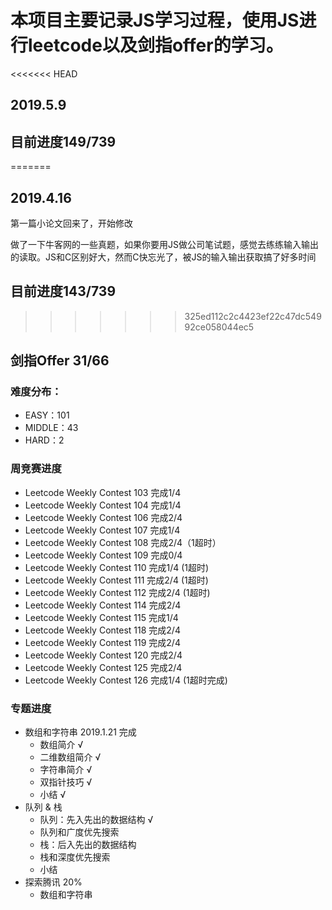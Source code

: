 # 本项目主要记录JS学习过程，使用JS进行leetcode以及剑指offer的学习。

<<<<<<< HEAD
## 2019.5.9

## 目前进度149/739
=======
## 2019.4.16

第一篇小论文回来了，开始修改

做了一下牛客网的一些真题，如果你要用JS做公司笔试题，感觉去练练输入输出的读取。JS和C区别好大，然而C快忘光了，被JS的输入输出获取搞了好多时间

## 目前进度143/739
>>>>>>> 325ed112c2c4423ef22c47dc54992ce058044ec5

## 剑指Offer 31/66

### 难度分布：

* EASY：101
* MIDDLE：43
* HARD：2

### 周竞赛进度

* Leetcode Weekly Contest 103 完成1/4
* Leetcode Weekly Contest 104 完成1/4
* Leetcode Weekly Contest 106 完成2/4
* Leetcode Weekly Contest 107 完成1/4
* Leetcode Weekly Contest 108 完成2/4（1超时）
* Leetcode Weekly Contest 109 完成0/4
* Leetcode Weekly Contest 110 完成1/4 (1超时)
* Leetcode Weekly Contest 111 完成2/4 (1超时)
* Leetcode Weekly Contest 112 完成2/4 (1超时)
* Leetcode Weekly Contest 114 完成2/4
* Leetcode Weekly Contest 115 完成1/4
* Leetcode Weekly Contest 118 完成2/4
* Leetcode Weekly Contest 119 完成2/4
* Leetcode Weekly Contest 120 完成2/4
* Leetcode Weekly Contest 125 完成2/4
* Leetcode Weekly Contest 126 完成1/4 (1超时完成)

### 专题进度

* 数组和字符串 2019.1.21 完成
  * 数组简介 √
  * 二维数组简介 √
  * 字符串简介 √
  * 双指针技巧 √
  * 小结 √
* 队列 & 栈
  * 队列：先入先出的数据结构 √
  * 队列和广度优先搜索
  * 栈：后入先出的数据结构
  * 栈和深度优先搜索
  * 小结
* 探索腾讯 20%
  * 数组和字符串
  